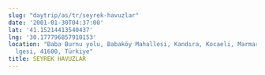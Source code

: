 ```yaml
---
slug: "daytrip/as/tr/seyrek-havuzlar"
date: '2001-01-30T04:37:00'
lat: '41.15214413540437'
lng: '30.177796857910153'
location: "Baba Burnu yolu, Babaköy Mahallesi, Kandıra, Kocaeli, Marmara Bö\
  lgesi, 41600, Türkiye"
title: SEYREK HAVUZLAR
---
```



